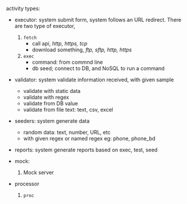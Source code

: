 activity types:

- executor: system submit form, system follows an URL redirect. There are two type of executor, 
    1. `fetch`
        - call api, *http, https, tcp*
        - download something, *ftp, sftp, http, https*
    2. `exec`
        - command: from commnd line
        - db seed; connect to DB, and NoSQL to run a command

- validator: system validate information received, with given sample   
    - validate with static data
    - validate with regex
    - validate from DB value
    - validate from file text: text, csv, excel

- seeders: system generate data 
    - random data: text, number, URL, etc
    - with given regex or named regex eg: phone, phone_bd
- reports: system generate reports based on exec, test, seed
- mock:
    1. Mock server
- processor
    1. `proc` 
